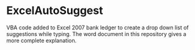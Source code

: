 # ExcelAutoSuggest
VBA code added to Excel 2007 bank ledger to create a drop down list of suggestions while typing. The word document in this repository gives a more complete explanation.
